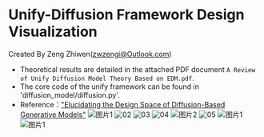 # Unify-Diffusion Framework Design Visualization

Created By Zeng Zhiwen(zwzengi@Outlook.com)

- Theoretical results are detailed in the attached PDF document `A Review of Unify Diffusion Model Theory Based on EDM.pdf`.
- The core code of the unify framework can be found in 'diffusion_model/diffusion.py'.
-  Reference：["Elucidating the Design Space of Diffusion-Based Generative Models"](https://arxiv.org/abs/2206.00364)
![图片1](https://github.com/user-attachments/assets/d3026173-546e-4075-beeb-33fc67ae1ddb)
![02](https://github.com/user-attachments/assets/99083ad3-804f-4aef-9843-f9622a4ecfb0)
![03](https://github.com/user-attachments/assets/462fae6f-3db4-44f5-87d5-c7b009c0e37f)
![04](https://github.com/user-attachments/assets/bc02dc91-c19c-4206-9a65-946f637d9d6c)
![图片2](https://github.com/user-attachments/assets/5874b8db-9f9e-4f68-98a5-49bc078d2b9b)
![05](https://github.com/user-attachments/assets/55b13dc6-5b3b-4f0b-bff2-7c211926036e)
![图片1](https://github.com/user-attachments/assets/dc6689fb-9eb3-443b-b341-35224fda1597)
![图片1](https://github.com/user-attachments/assets/a7626502-3bbb-4216-844d-3387be54435d)
